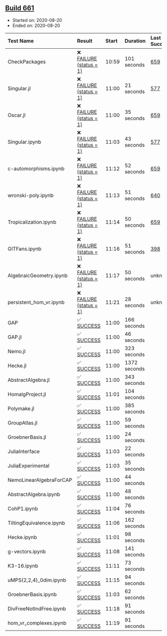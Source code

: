 ## [Build 661](https://oscarci.mathematik.uni-kl.de/job/oscar-stable/661/)

* Started on: 2020-08-20
* Ended on: 2020-08-20

| Test Name    | Result | Start | Duration | Last Success | First Failure |
|:-------------|:-------|:------|:---------|:-------------|:--------------|
| CheckPackages | ❌ [FAILURE (status = 1)](https://oscarci.mathematik.uni-kl.de/job/oscar-stable/661/artifact/logs/build-661/CheckPackages.log) | 10:59 | 101 seconds | [659](https://oscarci.mathematik.uni-kl.de/job/oscar-stable/659/) | [660](https://oscarci.mathematik.uni-kl.de/job/oscar-stable/660/) |
| Singular.jl | ❌ [FAILURE (status = 1)](https://oscarci.mathematik.uni-kl.de/job/oscar-stable/661/artifact/logs/build-661/Singular.jl.log) | 11:00 | 21 seconds | [577](https://oscarci.mathematik.uni-kl.de/job/oscar-stable/577/) | [578](https://oscarci.mathematik.uni-kl.de/job/oscar-stable/578/) |
| Oscar.jl | ❌ [FAILURE (status = 1)](https://oscarci.mathematik.uni-kl.de/job/oscar-stable/661/artifact/logs/build-661/Oscar.jl.log) | 11:00 | 35 seconds | [659](https://oscarci.mathematik.uni-kl.de/job/oscar-stable/659/) | [660](https://oscarci.mathematik.uni-kl.de/job/oscar-stable/660/) |
| Singular.ipynb | ❌ [FAILURE (status = 1)](https://oscarci.mathematik.uni-kl.de/job/oscar-stable/661/artifact/logs/build-661/Singular.ipynb.log) | 11:03 | 43 seconds | [577](https://oscarci.mathematik.uni-kl.de/job/oscar-stable/577/) | [578](https://oscarci.mathematik.uni-kl.de/job/oscar-stable/578/) |
| c-automorphisms.ipynb | ❌ [FAILURE (status = 1)](https://oscarci.mathematik.uni-kl.de/job/oscar-stable/661/artifact/logs/build-661/c-automorphisms.ipynb.log) | 11:12 | 52 seconds | [659](https://oscarci.mathematik.uni-kl.de/job/oscar-stable/659/) | [660](https://oscarci.mathematik.uni-kl.de/job/oscar-stable/660/) |
| wronski-poly.ipynb | ❌ [FAILURE (status = 1)](https://oscarci.mathematik.uni-kl.de/job/oscar-stable/661/artifact/logs/build-661/wronski-poly.ipynb.log) | 11:13 | 51 seconds | [640](https://oscarci.mathematik.uni-kl.de/job/oscar-stable/640/) | [641](https://oscarci.mathematik.uni-kl.de/job/oscar-stable/641/) |
| Tropicalization.ipynb | ❌ [FAILURE (status = 1)](https://oscarci.mathematik.uni-kl.de/job/oscar-stable/661/artifact/logs/build-661/Tropicalization.ipynb.log) | 11:14 | 50 seconds | [659](https://oscarci.mathematik.uni-kl.de/job/oscar-stable/659/) | [660](https://oscarci.mathematik.uni-kl.de/job/oscar-stable/660/) |
| GITFans.ipynb | ❌ [FAILURE (status = 1)](https://oscarci.mathematik.uni-kl.de/job/oscar-stable/661/artifact/logs/build-661/GITFans.ipynb.log) | 11:16 | 51 seconds | [398](https://oscarci.mathematik.uni-kl.de/job/oscar-stable/398/) | [399](https://oscarci.mathematik.uni-kl.de/job/oscar-stable/399/) |
| AlgebraicGeometry.ipynb | ❌ [FAILURE (status = 1)](https://oscarci.mathematik.uni-kl.de/job/oscar-stable/661/artifact/logs/build-661/AlgebraicGeometry.ipynb.log) | 11:17 | 50 seconds | unknown | unknown |
| persistent_hom_vr.ipynb | ❌ [FAILURE (status = 1)](https://oscarci.mathematik.uni-kl.de/job/oscar-stable/661/artifact/logs/build-661/persistent_hom_vr.ipynb.log) | 11:21 | 28 seconds | unknown | unknown |
| GAP | ✅ [SUCCESS](https://oscarci.mathematik.uni-kl.de/job/oscar-stable/661/artifact/logs/build-661/GAP.log) | 11:00 | 166 seconds |  |  |
| GAP.jl | ✅ [SUCCESS](https://oscarci.mathematik.uni-kl.de/job/oscar-stable/661/artifact/logs/build-661/GAP.jl.log) | 11:00 | 46 seconds |  |  |
| Nemo.jl | ✅ [SUCCESS](https://oscarci.mathematik.uni-kl.de/job/oscar-stable/661/artifact/logs/build-661/Nemo.jl.log) | 11:00 | 323 seconds |  |  |
| Hecke.jl | ✅ [SUCCESS](https://oscarci.mathematik.uni-kl.de/job/oscar-stable/661/artifact/logs/build-661/Hecke.jl.log) | 11:00 | 1372 seconds |  |  |
| AbstractAlgebra.jl | ✅ [SUCCESS](https://oscarci.mathematik.uni-kl.de/job/oscar-stable/661/artifact/logs/build-661/AbstractAlgebra.jl.log) | 11:00 | 343 seconds |  |  |
| HomalgProject.jl | ✅ [SUCCESS](https://oscarci.mathematik.uni-kl.de/job/oscar-stable/661/artifact/logs/build-661/HomalgProject.jl.log) | 11:01 | 104 seconds |  |  |
| Polymake.jl | ✅ [SUCCESS](https://oscarci.mathematik.uni-kl.de/job/oscar-stable/661/artifact/logs/build-661/Polymake.jl.log) | 11:00 | 385 seconds |  |  |
| GroupAtlas.jl | ✅ [SUCCESS](https://oscarci.mathematik.uni-kl.de/job/oscar-stable/661/artifact/logs/build-661/GroupAtlas.jl.log) | 11:00 | 59 seconds |  |  |
| GroebnerBasis.jl | ✅ [SUCCESS](https://oscarci.mathematik.uni-kl.de/job/oscar-stable/661/artifact/logs/build-661/GroebnerBasis.jl.log) | 11:00 | 24 seconds |  |  |
| JuliaInterface | ✅ [SUCCESS](https://oscarci.mathematik.uni-kl.de/job/oscar-stable/661/artifact/logs/build-661/JuliaInterface.log) | 11:03 | 22 seconds |  |  |
| JuliaExperimental | ✅ [SUCCESS](https://oscarci.mathematik.uni-kl.de/job/oscar-stable/661/artifact/logs/build-661/JuliaExperimental.log) | 11:03 | 35 seconds |  |  |
| NemoLinearAlgebraForCAP | ✅ [SUCCESS](https://oscarci.mathematik.uni-kl.de/job/oscar-stable/661/artifact/logs/build-661/NemoLinearAlgebraForCAP.log) | 11:00 | 44 seconds |  |  |
| AbstractAlgebra.ipynb | ✅ [SUCCESS](https://oscarci.mathematik.uni-kl.de/job/oscar-stable/661/artifact/logs/build-661/AbstractAlgebra.ipynb.log) | 11:00 | 48 seconds |  |  |
| CohP1.ipynb | ✅ [SUCCESS](https://oscarci.mathematik.uni-kl.de/job/oscar-stable/661/artifact/logs/build-661/CohP1.ipynb.log) | 11:04 | 76 seconds |  |  |
| TiltingEquivalence.ipynb | ✅ [SUCCESS](https://oscarci.mathematik.uni-kl.de/job/oscar-stable/661/artifact/logs/build-661/TiltingEquivalence.ipynb.log) | 11:06 | 162 seconds |  |  |
| Hecke.ipynb | ✅ [SUCCESS](https://oscarci.mathematik.uni-kl.de/job/oscar-stable/661/artifact/logs/build-661/Hecke.ipynb.log) | 11:01 | 98 seconds |  |  |
| g-vectors.ipynb | ✅ [SUCCESS](https://oscarci.mathematik.uni-kl.de/job/oscar-stable/661/artifact/logs/build-661/g-vectors.ipynb.log) | 11:08 | 141 seconds |  |  |
| K3-16.ipynb | ✅ [SUCCESS](https://oscarci.mathematik.uni-kl.de/job/oscar-stable/661/artifact/logs/build-661/K3-16.ipynb.log) | 11:11 | 73 seconds |  |  |
| uMPS(2,2,4)_0dim.ipynb | ✅ [SUCCESS](https://oscarci.mathematik.uni-kl.de/job/oscar-stable/661/artifact/logs/build-661/uMPS-2-2-4-_0dim.ipynb.log) | 11:15 | 94 seconds |  |  |
| GroebnerBasis.ipynb | ✅ [SUCCESS](https://oscarci.mathematik.uni-kl.de/job/oscar-stable/661/artifact/logs/build-661/GroebnerBasis.ipynb.log) | 11:03 | 62 seconds |  |  |
| DivFreeNotIndFree.ipynb | ✅ [SUCCESS](https://oscarci.mathematik.uni-kl.de/job/oscar-stable/661/artifact/logs/build-661/DivFreeNotIndFree.ipynb.log) | 11:18 | 91 seconds |  |  |
| hom_vr_complexes.ipynb | ✅ [SUCCESS](https://oscarci.mathematik.uni-kl.de/job/oscar-stable/661/artifact/logs/build-661/hom_vr_complexes.ipynb.log) | 11:19 | 91 seconds |  |  |
